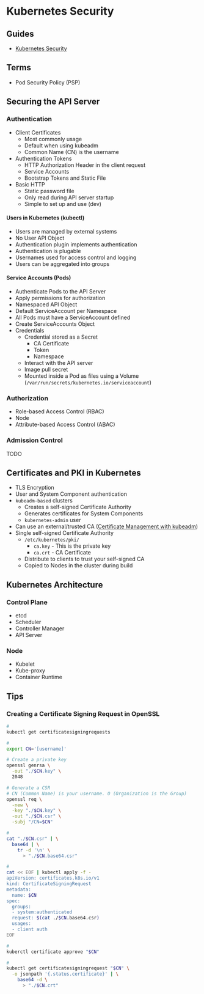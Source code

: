 # Kubernetes Security

<!--
https://app.pluralsight.com/paths/certificate/certified-kubernetes-security-specialist-cks

https://github.com/kubearmor/KubeArmor
-->

## Guides

- [Kubernetes Security](https://kubernetes.io/docs/concepts/security/)

## Terms

- Pod Security Policy (PSP)

## Securing the API Server

### Authentication

- Client Certificates
  - Most commonly usage
  - Default when using kubeadm
  - Common Name (CN) is the username
- Authentication Tokens
  - HTTP Authorization Header in the client request
  - Service Accounts
  - Bootstrap Tokens and Static File
- Basic HTTP
  - Static password file
  - Only read during API server startup
  - Simple to set up and use (dev)

<!-- - OpenID Connect -->

#### Users in Kubernetes (kubectl)

- Users are managed by external systems
- No User API Object
- Authentication plugin implements authentication
- Authentication is plugable
- Usernames used for access control and logging
- Users can be aggregated into groups

#### Service Accounts (Pods)

- Authenticate Pods to the API Server
- Apply permissions for authorization
- Namespaced API Object
- Default ServiceAccount per Namespace
- All Pods must have a ServiceAccount defined
- Create ServiceAccounts Object
- Credentials
  - Credential stored as a Secret
    - CA Certificate
    - Token
    - Namespace
  - Interact with the API server
  - Image pull secret
  - Mounted inside a Pod as files using a Volume (`/var/run/secrets/kubernetes.io/serviceaccount`)

### Authorization

- Role-based Access Control (RBAC)
- Node
- Attribute-based Access Control (ABAC)

### Admission Control

TODO

## Certificates and PKI in Kubernetes

- TLS Encryption
- User and System Component authentication
- `kubeadm-based` clusters
  - Creates a self-signed Certificate Authority
  - Generates certificates for System Components
  - `kubernetes-admin` user
- Can use an external/trusted CA ([Certificate Management with kubeadm](https://kubernetes.io/docs/tasks/administer-cluster/kubeadm/kubeadm-certs/))
- Single self-signed Certificate Authority
  - `/etc/kubernetes/pki/`
    - `ca.key` - This is the private key
    - `ca.crt` - CA Certificate
  - Distribute to clients to trust your self-signed CA
  - Copied to Nodes in the cluster during build

## Kubernetes Architecture

### Control Plane

- etcd
- Scheduler
- Controller Manager
- API Server

### Node

- Kubelet
- Kube-proxy
- Container Runtime

## Tips

### Creating a Certificate Signing Request in OpenSSL

```sh
#
kubectl get certificatesigningrequests

#
export CN='[username]'

# Create a private key
openssl genrsa \
  -out "./$CN.key" \
  2048

# Generate a CSR
# CN (Common Name) is your username. O (Organization is the Group)
openssl req \
  -new \
  -key "./$CN.key" \
  -out "./$CN.csr" \
  -subj "/CN=$CN"

#
cat "./$CN.csr" | \
  base64 | \
    tr -d '\n' \
      > "./$CN.base64.csr"

#
cat << EOF | kubectl apply -f -
apiVersion: certificates.k8s.io/v1
kind: CertificateSigningRequest
metadata:
  name: $CN
spec:
  groups:
  - system:authenticated
  request: $(cat ./$CN.base64.csr)
  usages:
  - client auth
EOF

#
kuberctl certificate approve "$CN"

#
kubectl get certificatesigningrequest "$CN" \
  -o jsonpath '{.status.certificate}' | \
    base64 -d \
      > "./$CN.crt"
```
